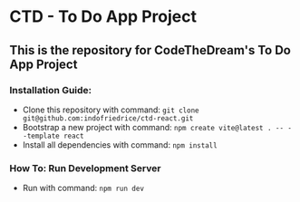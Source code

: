 # CTD - To Do App Project

## This is the repository for CodeTheDream's To Do App Project

### Installation Guide:

- Clone this repository with command: `git clone git@github.com:indofriedrice/ctd-react.git`
- Bootstrap a new project with command: `npm create vite@latest . -- --template react`
- Install all dependencies with command: `npm install`

### How To: Run Development Server

- Run with command: `npm run dev`
